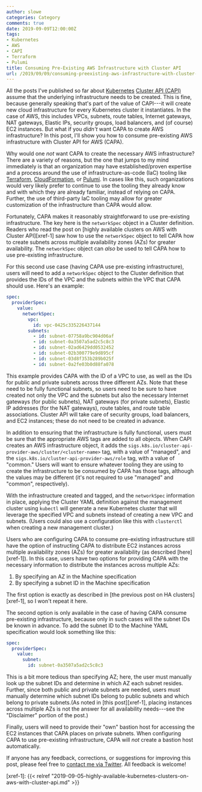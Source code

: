 ```yaml
---
author: slowe
categories: Category
comments: true
date: 2019-09-09T12:00:00Z
tags:
- Kubernetes
- AWS
- CAPI
- Terraform
- Pulumi
title: Consuming Pre-Existing AWS Infrastructure with Cluster API
url: /2019/09/09/consuming-preexisting-aws-infrastructure-with-cluster-api/
---
```


All the posts I've published so far about [Kubernetes][link-2] [Cluster API (CAPI)][link-1] assume that the underlying infrastructure needs to be created. This is fine, because generally speaking that's part of the value of CAPI---it will create new cloud infrastructure for every Kubernetes cluster it instantiates. In the case of AWS, this includes VPCs, subnets, route tables, Internet gateways, NAT gateways, Elastic IPs, security groups, load balancers, and (of course) EC2 instances. But what if you _didn't_ want CAPA to create AWS infrastructure? In this post, I'll show you how to consume pre-existing AWS infrastructure with Cluster API for AWS (CAPA).<!--more-->

Why would one _not_ want CAPA to create the necessary AWS infrastructure? There are a variety of reasons, but the one that jumps to my mind immediately is that an organization may have established/proven expertise and a process around the use of infrastructure-as-code (IaC) tooling like [Terraform][link-3], [CloudFormation][link-4], or [Pulumi][link-5]. In cases like this, such organizations would very likely prefer to continue to use the tooling they already know and with which they are already familiar, instead of relying on CAPA. Further, the use of third-party IaC tooling may allow for greater customization of the infrastructure than CAPA would allow.

Fortunately, CAPA makes it reasonably straightforward to use pre-existing infrastructure. The key here is the `networkSpec` object in a Cluster definition. Readers who read the post on [highly available clusters on AWS with Cluster API][xref-1] saw how to use the `networkSpec` object to tell CAPA how to create subnets across multiple availability zones (AZs) for greater availability. The `networkSpec` object can _also_ be used to tell CAPA how to use pre-existing infrastructure.

For this second use case (having CAPA use pre-existing infrastructure), users will need to add a `networkSpec` object to the Cluster definition that provides the IDs of the VPC and the subnets within the VPC that CAPA should use. Here's an example:

```yaml
spec:
  providerSpec:
    value:
      networkSpec:
        vpc:
          id: vpc-0425c335226437144
        subnets:
          - id: subnet-07758a9bc904d06af
          - id: subnet-0a3507a5ad2c5c8c3
          - id: subnet-02ad6429dd0532452
          - id: subnet-02b300779e9d895cf
          - id: subnet-03d8f353b289b025f
          - id: subnet-0a2fe03b0d88fa078
```

This example provides CAPA with the ID of a VPC to use, as well as the IDs for public and private subnets across three different AZs. Note that these need to be fully functional subnets, so users need to be sure to have created not only the VPC and the subnets but also the necessary Internet gateways (for public subnets), NAT gateways (for private subnets), Elastic IP addresses (for the NAT gateways), route tables, and route table associations. Cluster API will take care of security groups, load balancers, and EC2 instances; these do not need to be created in advance.

In addition to ensuring that the infrastructure is fully functional, users must be sure that the appropriate AWS tags are added to all objects. When CAPI creates an AWS infrastructure object, it adds the `sigs.k8s.io/cluster-api-provider-aws/cluster/<cluster-name>` tag, with a value of "managed", and the `sigs.k8s.io/cluster-api-provider-aws/role` tag, with a value of "common." Users will want to ensure whatever tooling they are using to create the infrastructure to be consumed by CAPA has those tags, although the values may be different (it's not required to use "managed" and "common", respectively).

With the infrastructure created and tagged, and the `networkSpec` information in place, applying the Cluster YAML definition against the management cluster using `kubectl` will generate a new Kubernetes cluster that will leverage the specified VPC and subnets instead of creating a new VPC and subnets. (Users could also use a configuration like this with `clusterctl` when creating a new management cluster.)

Users who are configuring CAPA to consume pre-existing infrastructure still have the option of instructing CAPA to distribute EC2 instances across multiple availability zones (AZs) for greater availability (as described [here][xref-1]). In this case, users have two options for providing CAPA with the necessary information to distribute the instances across multiple AZs:

1. By specifying an AZ in the Machine specification
2. By specifying a subnet ID in the Machine specification

The first option is exactly as described in [the previous post on HA clusters][xref-1], so I won't repeat it here.

The second option is only available in the case of having CAPA consume pre-existing infrastructure, because only in such cases will the subnet IDs be known in advance. To add the subnet ID to the Machine YAML specification would look something like this:

```yaml
spec:
  providerSpec:
    value:
      subnet:
        id: subnet-0a3507a5ad2c5c8c3
```

This is a bit more tedious than specifying AZ; here, the user must manually look up the subnet IDs and determine in which AZ each subnet resides. Further, since both public and private subnets are needed, users must manually determine which subnet IDs belong to public subnets and which belong to private subnets.(As noted in [this post][xref-1], placing instances across multiple AZs is not the answer for all availability needs---see the "Disclaimer" portion of the post.)

Finally, users will need to provide their "own" bastion host for accessing the EC2 instances that CAPA places on private subnets. When configuring CAPA to use pre-existing infrastructure, CAPA will _not_ create a bastion host automatically.

If anyone has any feedback, corrections, or suggestions for improving this post, please feel free to [contact me via Twitter][link-99]. All feedback is welcome!

[link-1]: https://github.com/kubernetes-sigs/cluster-api
[link-2]: https://kubernetes.io/
[link-3]: https://www.terraform.io/
[link-4]: https://aws.amazon.com/cloudformation/
[link-5]: https://www.pulumi.com/
[link-99]: https://twitter.com/scott_lowe
[xref-1]: {{< relref "2019-09-05-highly-available-kubernetes-clusters-on-aws-with-cluster-api.md" >}}

